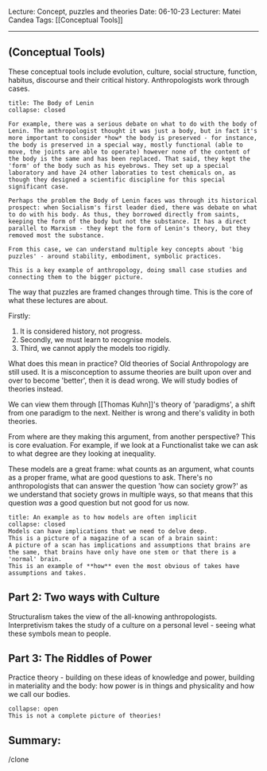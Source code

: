 Lecture: Concept, puzzles and theories
Date: 06-10-23
Lecturer: Matei Candea
Tags: [[Conceptual Tools]]

---
## (Conceptual Tools)

These conceptual tools include evolution, culture, social structure, function, habitus, discourse and their critical history.
Anthropologists work through cases.

```ad-example
title: The Body of Lenin
collapse: closed

For example, there was a serious debate on what to do with the body of Lenin. The anthropologist thought it was just a body, but in fact it's more important to consider *how* the body is preserved - for instance, the body is preserved in a special way, mostly functional (able to move, the joints are able to operate) however none of the content of the body is the same and has been replaced. That said, they kept the 'form' of the body such as his eyebrows. They set up a special laboratory and have 24 other laboraties to test chemicals on, as though they designed a scientific discipline for this special significant case.

Perhaps the problem the Body of Lenin faces was through its historical prospect: when Socialism's first leader died, there was debate on what to do with his body. As thus, they borrowed directly from saints, keeping the form of the body but not the substance. It has a direct parallel to Marxism - they kept the form of Lenin's theory, but they removed most the substance.

From this case, we can understand multiple key concepts about 'big puzzles' - around stability, embodiment, symbolic practices.

This is a key example of anthropology, doing small case studies and connecting them to the bigger picture.

```

The way that puzzles are framed changes through time. This is the core of what these lectures are about.

Firstly:
1. It is considered history, not progress.
2. Secondly, we must learn to recognise models.
3. Third, we cannot apply the models too rigidly.

What does this mean in practice?
Old theories of Social Anthropology are still used. It is a misconception to assume theories are built upon over and over to become 'better', then it is dead wrong.
We will study bodies of theories instead.

We can view them through [[Thomas Kuhn]]'s theory of 'paradigms', a shift from one paradigm to the next. Neither is wrong and there's validity in both theories.

From where are they making this argument, from another perspective? This is core evaluation. For example, if we look at a Functionalist take we can ask to what degree are they looking at inequality.

These models are a great frame: what counts as an argument, what counts as a proper frame, what are good questions to ask. There's no anthropologists that can answer the question 'how can society grow?' as we understand that society grows in multiple ways, so that means that this question *was* a good question but not good for us now.

```ad-example
title: An example as to how models are often implicit
collapse: closed
Models can have implications that we need to delve deep.
This is a picture of a magazine of a scan of a brain saint:
A picture of a scan has implications and assumptions that brains are the same, that brains have only have one stem or that there is a 'normal' brain.
This is an example of **how** even the most obvious of takes have assumptions and takes.

```

## Part 2: Two ways with Culture

Structuralism takes the view of the all-knowing anthropologists.
Interpretivism takes the study of a culture on a personal level - seeing what these symbols mean to people.

## Part 3: The Riddles of Power

Practice theory - building on these ideas of knowledge and power, building in materiality and the body: how power is in things and physicality and how we call our bodies. 

```ad-important
collapse: open
This is not a complete picture of theories!

```

## Summary:
/clone